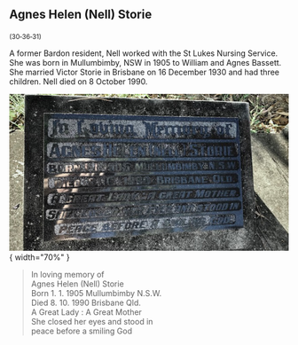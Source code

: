 ## Agnes Helen (Nell) Storie 

<small>(30‑36‑31)</small>

A former Bardon resident, Nell worked with the St Lukes Nursing Service. She was born in Mullumbimby, NSW in 1905 to William and Agnes Bassett. She married Victor Storie in Brisbane on 16 December 1930 and had three children. Nell died on 8 October 1990.

![Agnes Helen Storie's headstone](../assets/agnes-helen-storie-headstone.jpg){ width="70%" }  

>In loving memory of <br>
>Agnes Helen (Nell) Storie <br>
>Born 1. 1. 1905 Mullumbimby N.S.W. <br>
>Died 8. 10. 1990 Brisbane Qld. <br>
>A Great Lady : A Great Mother <br>
>She closed her eyes and stood in <br>
>peace before a smiling God
